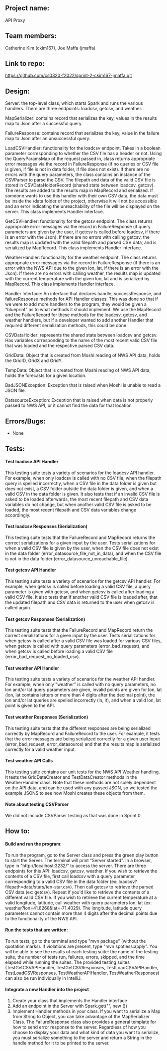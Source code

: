 
## Project name:
API Proxy

## Team members:
Catherine Kim (ckim167), Joe Maffa (jmaffa)

## Link to repo: ##
https://github.com/cs0320-f2022/sprint-2-ckim167-jmaffa.git

## Design: ##
Server: the top-level class, which starts Spark and runs the various handlers. There are three
endpoints: loadcsv, getcsv, and weather. 

MapSerializer: contains record that serializes the key, values in the results map to Json after a 
successful query.

FailureResponse: contains record that serializes the key, value in the failure map to Json after an
unsuccessful query.

LoadCSVHandler: functionality for the loadcsv endpoint. Takes in a boolean parameter corresponding
to whether the CSV file has a header or not. Using the QueryParamsMap of the request passed in, class
returns appropriate error messages via the record in FailureResponse (if no queries or CSV file is given, 
if file is not in data folder, if file does not exist). If there are no errors with the query parameters, 
the class contains an instance of the CSVParser to parse the CSV. The filepath and data of the valid 
CSV file is stored in CSVDataHolderRecord (shared state between loadcsv, getcsv). The results are 
added to the results map in MapRecord and serialized. If someone wants to use this handler with their
own CSV data, the data must be inside the /data folder of the project, otherwise it will not be 
accessible and an error indicating the unreachability of the file will be displayed on the server. 
This class implements Handler interface. 

GetCSVHandler: functionality for the getcsv endpoint. The class returns appropriate error 
messages via the record in FailureResponse (if query parameters are given by the user, if getcsv is 
called before loadcsv, if there is an error with the Json). If there are no errors with calling 
getcsv, the results map is updated with the valid filepath and parsed CSV data, and is serialized 
by MapRecord. This class implements Handler interface.

WeatherHandler: functionality for the weather endpoint. The class returns appropriate error
messages via the record in FailureResponse (if there is an error with the NWS API due to the given 
lon, lat, if there is an error with the Json). If there are no errors with calling weather, the results
map is updated with the current temperature with the given lon, lat and is serialized by MapRecord.
This class implements Handler interface.

Handler Interface: An interface that declares handle, successResponse, and failureResponse methods 
for API Handler classes. This was done so that if we were to add more handlers to the program, they
would be given a "blueprint" as to what methods it should implement. We use the MapRecord and the 
FailureRecord for these methods for the loadcsv, getcsv, and weather handlers, but if a developer wanted
to add another Handler that required different serialization methods, this could be done.

CSVDataHolder: represents the shared state between loadcsv and getcsv. Has variables corresponding 
to the name of the most recent valid CSV file that was loaded and the respective parsed CSV data.

GridData: Object that is created from Moshi reading of NWS API data, holds the GridID, GridX and GridY.

TempData: Object that is created from Moshi reading of NWS API data, holds the forecasts for a given location.

BadJSONException: Exception that is raised when Moshi is unable to read a JSON file.

DatasourceException: Exception that is raised when data is not properly passed to NWS API, or it cannot
find the data for that location

## Errors/Bugs: ## 
- None

## Tests: ##
#### Test loadcsv API Handler ####
This testing suite tests a variety of scenarios for the loadcsv API handler. For example, 
when only loadcsv is called with no CSV file, when the filepath query is spelled incorrectly,
when a CSV file in the data folder is given but does not exist, a CSV folder outside the data 
folder is given, and when a valid CSV in the data folder is given. It also tests that if an
invalid CSV file is asked to be loaded afterwards, the most recent filepath and CSV data variables 
do not change, but when another valid CSV file is asked to be loaded, the most recent filepath and
CSV data variables change accordingly.
#### Test loadcsv Responses (Serialization) ####
This testing suite tests that the FailureRecord and MapRecord returns the correct serializations
for a given input by the user. Tests serializations for when a valid CSV file is given by the user,
when the CSV file does not exist in the data folder (error_datasource_file_not_in_data), and when 
the CSV file is not in the data folder (error_datasource_unreachable_file).

#### Test getcsv API Handler ####
This testing suite tests a variety of scenarios for the getcsv API handler. For example,
when getcsv is called before loading a valid CSV file, a query parameter is given with getcsv,
and when getcsv is called after loading a valid CSV file. It also tests that if another valid 
CSV file is loaded after, that the updated filepath and CSV data is returned to the user when
getcsv is called again.
#### Test getcsv Responses (Serialization) ####
This testing suite tests that the FailureRecord and MapRecord return the correct serializations
for a given input by the user. Tests serializations for when getcsv is called after a valid CSV file 
was loaded for various CSV files, when getcsv is called with query parameters (error_bad_request), and
when getcsv is called before loading a valid CSV file (error_bad_request_no_loaded_csv).

#### Test weather API Handler ####
This testing suite tests a variety of scenarios for the weather API handler. For example,
when only "weather" is called with no query parameters, no lon and/or lat query parameters
are given, invalid points are given for lon, lat (lon, lat contains letters or more than 4 digits
after the decimal point), the lon and/or lat queries are spelled incorrectly (ln, lt), and when 
a valid lon, lat point is given to the API.
#### Test weather Responses (Serialization) ####
This testing suite tests that the different responses are being serialized correctly by MapRecord
and FailureRecord to the user. For example, it tests that the error messages are being serialized
correctly for a given user input (error_bad_request, error_datasource) and that the results map 
is serialized correctly for a valid weather input.
#### Test weather API Calls ####
This testing suite contains our unit tests for the NWS API Weather handling. It tests the GridDataCreator
and TestDataCreator methods in the WeatherHandler class. Note that these methods are not solely dependent
on the API data, and can be used with any passed JSON, so we tested the example JSONS to see how Moshi 
creates these objects from them.

#### Note about testing CSVParser ####
We did not include CSVParser testing as that was done in Sprint 0.
## How to: ##
#### Build and run the program: ####
To run the program, go to the Server class and press the green play button to start the Server. The 
terminal will print "Server started". In a browser, type in "http://localhost:3232/" to access the
server. There are three endpoints for this API: loadcsv, getcsv, weather. If you wish to retrieve the 
contents of a CSV file, first call loadcsv with a query parameter corresponding to a valid CSV file 
in the data folder (ex: loadcsv?filepath=data/stars/ten-star.csv). Then call getcsv to retrieve the 
parsed CSV data (ex: getcsv). Repeat if you'd like to retrieve the contents of a different valid CSV 
file. If you wish to retrieve the current temperature at a valid longitude, latitude, call weather 
with query parameters lon, lat (ex: weather?lon=41.8268&lat=-71.4029). The longitude, latitude query
parameters cannot contain more than 4 digits after the decimal points due to the functionality of the
NWS API.

#### Run the tests that are written: ####
To run tests, go to the terminal and type "mvn package" (without the quotation marks). If 
violations are present, type "mvn spotless:apply". You will be able to see the results of each 
testing suite: the name of the testing suite, the number of tests run, failures, errors, 
skipped, and the time elapsed while running the suites. The provided testing suites 
(TestGetCSVAPIHandler, TestGetCSVResponses, TestLoadCSVAPIHandler, TestLoadCSVResponses, 
TestWeatherAPIHandler, TestWeatherResponses) can also be run individually in IntelliJ.

#### Integrate a new Handler into the project ####
1) Create your class that implements the Handler interface
2) Add an endpoint in the Server with Spark.get("<endpoint>", new <YourClass>())
3) Implement Handler methods in your class. If you want to serialize a Map from String to Object, you
can take advantage of the MapSerializer Class. The FailureResponse class also provides a general template
for how to send error response to the server. Regardless of how you choose to display your data and 
what kind of data you want to serialize, you must serialize something to the server and return a String
in the handle method for it to be printed to the server.

